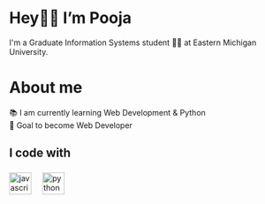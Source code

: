 # Hey👋🏻 I’m Pooja <br>
I'm a Graduate Information Systems student 👩‍🎓 at Eastern Michigan University.


# About me <br>

📚 I am currently learning Web Development & Python <br>
🎯 Goal to become Web Developer <br>


<h2 align="left">I code with</h2>

###

<div align="left">
 
  
  <img src="https://cdn.jsdelivr.net/gh/devicons/devicon/icons/javascript/javascript-original.svg" height="40" alt="javascript logo"  />
  <img width="12" />
  
  <img src="https://cdn.jsdelivr.net/gh/devicons/devicon/icons/python/python-original.svg" height="40" alt="python logo"  />
  <img width="12" />
  
</div>

###
